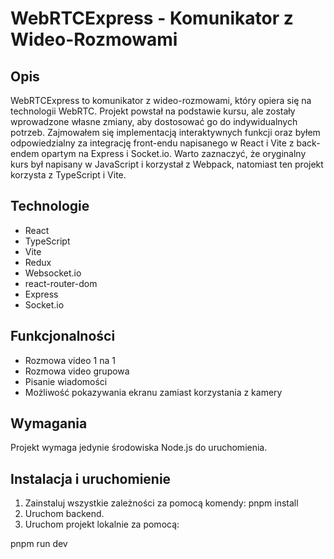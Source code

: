 # WebRTCExpress - Komunikator z Wideo-Rozmowami

## Opis
WebRTCExpress to komunikator z wideo-rozmowami, który opiera się na technologii WebRTC. Projekt powstał na podstawie kursu, ale zostały wprowadzone własne zmiany, aby dostosować go do indywidualnych potrzeb. Zajmowałem się implementacją interaktywnych funkcji oraz byłem odpowiedzialny za integrację front-endu napisanego w React i Vite z back-endem opartym na Express i Socket.io. Warto zaznaczyć, że oryginalny kurs był napisany w JavaScript i korzystał z Webpack, natomiast ten projekt korzysta z TypeScript i Vite.

## Technologie
- React
- TypeScript
- Vite
- Redux
- Websocket.io
- react-router-dom
- Express
- Socket.io

## Funkcjonalności
- Rozmowa video 1 na 1
- Rozmowa video grupowa
- Pisanie wiadomości
- Możliwość pokazywania ekranu zamiast korzystania z kamery

## Wymagania
Projekt wymaga jedynie środowiska Node.js do uruchomienia.

## Instalacja i uruchomienie
1. Zainstaluj wszystkie zależności za pomocą komendy:
pnpm install
2. Uruchom backend.
3. Uruchom projekt lokalnie za pomocą:

pnpm run dev